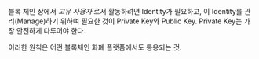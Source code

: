 블록 체인 상에서 *고유 사용자* 로서 활동하려면 Identity가 필요하고,
이 Identity를 관리(Manage)하기 위하여 필요한 것이 Private Key와 Public Key.
Private Key는 가장 안전하게 다루어야 한다.

이러한 원칙은 어떤 블록체인 화폐 플랫폼에서도 통용되는 것.
